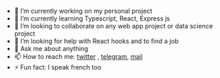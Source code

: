 - 🔭 I’m currently working on my personal project
- 🌱 I’m currently learning Typescript, React, Express js
- 👯 I’m looking to collaborate on any web app project or data science project
- 🤔 I’m looking for help with React hooks and to find a job 
- 💬 Ask me about anything
- 📫 How to reach me: [twitter](twitter.com/pbalafai) , [telegram](t.me/pica__sso), [mail](mailto:pbalafai@gmail.com)
- ⚡ Fun fact: I speak french too
